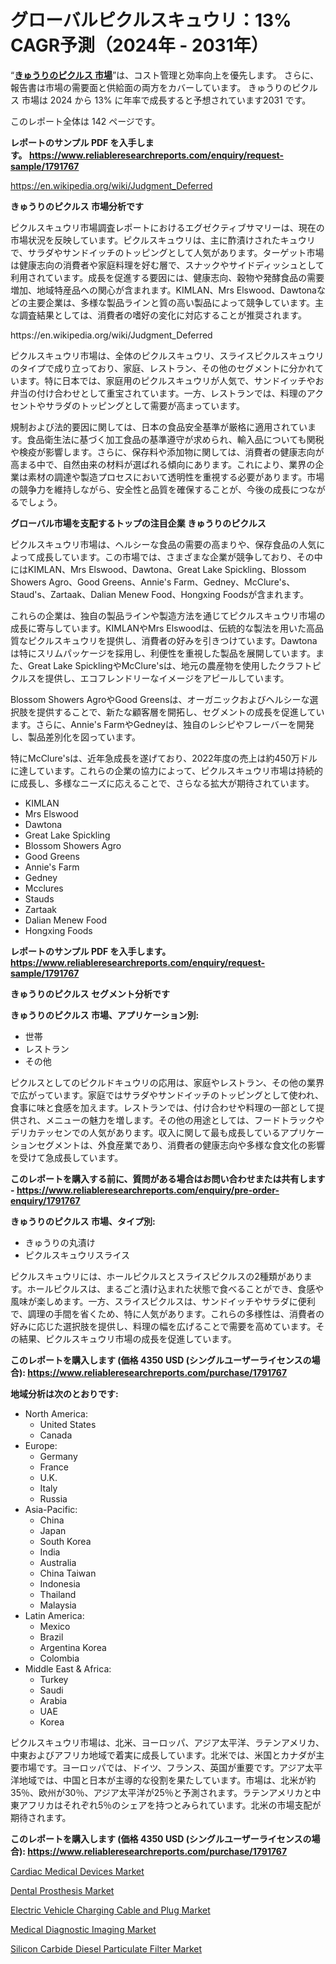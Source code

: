 <p><h1>グローバルピクルスキュウリ：13% CAGR予測（2024年 - 2031年）</h1></p><p>&ldquo;<strong><a href="https://www.reliableresearchreports.com/pickled-cucumber-r1791767?utm_campaign=110&utm_medium=9&utm_source=Github&utm_content=ia&utm_term=04112024&utm_id=pickled-cucumber">きゅうりのピクルス 市場</a></strong>&rdquo;は、コスト管理と効率向上を優先します。 さらに、報告書は市場の需要面と供給面の両方をカバーしています。 きゅうりのピクルス 市場は 2024 から 13% に年率で成長すると予想されています2031 です。</p>
<p>このレポート全体は 142 ページです。</p>
<p><strong>レポートのサンプル PDF を入手します。&nbsp;<a href="https://www.reliableresearchreports.com/enquiry/request-sample/1791767?utm_campaign=110&utm_medium=9&utm_source=Github&utm_content=ia&utm_term=04112024&utm_id=pickled-cucumber">https://www.reliableresearchreports.com/enquiry/request-sample/1791767</a></strong></p>
<p><a href="https://en.wikipedia.org/wiki/Judgment_Deferred?utm_campaign=110&utm_medium=9&utm_source=Github&utm_content=ia&utm_term=04112024&utm_id=pickled-cucumber">https://en.wikipedia.org/wiki/Judgment_Deferred</a></p>
<p><strong>きゅうりのピクルス 市場分析です</strong></p>
<p><p>ピクルスキュウリ市場調査レポートにおけるエグゼクティブサマリーは、現在の市場状況を反映しています。ピクルスキュウリは、主に酢漬けされたキュウリで、サラダやサンドイッチのトッピングとして人気があります。ターゲット市場は健康志向の消費者や家庭料理を好む層で、スナックやサイドディッシュとして利用されています。成長を促進する要因には、健康志向、穀物や発酵食品の需要増加、地域特産品への関心が含まれます。KIMLAN、Mrs Elswood、Dawtonaなどの主要企業は、多様な製品ラインと質の高い製品によって競争しています。主な調査結果としては、消費者の嗜好の変化に対応することが推奨されます。</p></p>
<p>https://en.wikipedia.org/wiki/Judgment_Deferred</p>
<p><p>ピクルスキュウリ市場は、全体のピクルスキュウリ、スライスピクルスキュウリのタイプで成り立っており、家庭、レストラン、その他のセグメントに分かれています。特に日本では、家庭用のピクルスキュウリが人気で、サンドイッチやお弁当の付け合わせとして重宝されています。一方、レストランでは、料理のアクセントやサラダのトッピングとして需要が高まっています。</p><p>規制および法的要因に関しては、日本の食品安全基準が厳格に適用されています。食品衛生法に基づく加工食品の基準遵守が求められ、輸入品についても関税や検疫が影響します。さらに、保存料や添加物に関しては、消費者の健康志向が高まる中で、自然由来の材料が選ばれる傾向にあります。これにより、業界の企業は素材の調達や製造プロセスにおいて透明性を重視する必要があります。市場の競争力を維持しながら、安全性と品質を確保することが、今後の成長につながるでしょう。</p></p>
<p><strong>グローバル市場を支配するトップの注目企業 きゅうりのピクルス</strong></p>
<p><p>ピクルスキュウリ市場は、ヘルシーな食品の需要の高まりや、保存食品の人気によって成長しています。この市場では、さまざまな企業が競争しており、その中にはKIMLAN、Mrs Elswood、Dawtona、Great Lake Spickling、Blossom Showers Agro、Good Greens、Annie's Farm、Gedney、McClure's、Staud's、Zartaak、Dalian Menew Food、Hongxing Foodsが含まれます。</p><p>これらの企業は、独自の製品ラインや製造方法を通じてピクルスキュウリ市場の成長に寄与しています。KIMLANやMrs Elswoodは、伝統的な製法を用いた高品質なピクルスキュウリを提供し、消費者の好みを引きつけています。Dawtonaは特にスリムパッケージを採用し、利便性を重視した製品を展開しています。また、Great Lake SpicklingやMcClure'sは、地元の農産物を使用したクラフトピクルスを提供し、エコフレンドリーなイメージをアピールしています。</p><p>Blossom Showers AgroやGood Greensは、オーガニックおよびヘルシーな選択肢を提供することで、新たな顧客層を開拓し、セグメントの成長を促進しています。さらに、Annie's FarmやGedneyは、独自のレシピやフレーバーを開発し、製品差別化を図っています。</p><p>特にMcClure'sは、近年急成長を遂げており、2022年度の売上は約450万ドルに達しています。これらの企業の協力によって、ピクルスキュウリ市場は持続的に成長し、多様なニーズに応えることで、さらなる拡大が期待されています。</p></p>
<p><ul><li>KIMLAN</li><li>Mrs Elswood</li><li>Dawtona</li><li>Great Lake Spickling</li><li>Blossom Showers Agro</li><li>Good Greens</li><li>Annie's Farm</li><li>Gedney</li><li>Mcclures</li><li>Stauds</li><li>Zartaak</li><li>Dalian Menew Food</li><li>Hongxing Foods</li></ul></p>
<p><strong>レポートのサンプル PDF を入手します。 <a href="https://www.reliableresearchreports.com/enquiry/request-sample/1791767?utm_campaign=110&utm_medium=9&utm_source=Github&utm_content=ia&utm_term=04112024&utm_id=pickled-cucumber">https://www.reliableresearchreports.com/enquiry/request-sample/1791767</a></strong></p>
<p><strong>きゅうりのピクルス セグメント分析です</strong></p>
<p><strong>きゅうりのピクルス 市場、アプリケーション別:</strong></p>
<p><ul><li>世帯</li><li>レストラン</li><li>その他</li></ul></p>
<p><p>ピクルスとしてのピクルドキュウリの応用は、家庭やレストラン、その他の業界で広がっています。家庭ではサラダやサンドイッチのトッピングとして使われ、食事に味と食感を加えます。レストランでは、付け合わせや料理の一部として提供され、メニューの魅力を増します。その他の用途としては、フードトラックやデリカテッセンでの人気があります。収入に関して最も成長しているアプリケーションセグメントは、外食産業であり、消費者の健康志向や多様な食文化の影響を受けて急成長しています。</p></p>
<p><strong>このレポートを購入する前に、質問がある場合はお問い合わせまたは共有します - <a href="https://www.reliableresearchreports.com/enquiry/pre-order-enquiry/1791767?utm_campaign=110&utm_medium=9&utm_source=Github&utm_content=ia&utm_term=04112024&utm_id=pickled-cucumber">https://www.reliableresearchreports.com/enquiry/pre-order-enquiry/1791767</a></strong></p>
<p><strong>きゅうりのピクルス 市場、タイプ別:</strong></p>
<p><ul><li>きゅうりの丸漬け</li><li>ピクルスキュウリスライス</li></ul></p>
<p><p>ピクルスキュウリには、ホールピクルスとスライスピクルスの2種類があります。ホールピクルスは、まるごと漬け込まれた状態で食べることができ、食感や風味が楽しめます。一方、スライスピクルスは、サンドイッチやサラダに便利で、調理の手間を省くため、特に人気があります。これらの多様性は、消費者の好みに応じた選択肢を提供し、料理の幅を広げることで需要を高めています。その結果、ピクルスキュウリ市場の成長を促進しています。</p></p>
<p><strong>このレポートを購入します (価格 4350 USD (シングルユーザーライセンスの場合): <a href="https://www.reliableresearchreports.com/purchase/1791767?utm_campaign=110&utm_medium=9&utm_source=Github&utm_content=ia&utm_term=04112024&utm_id=pickled-cucumber">https://www.reliableresearchreports.com/purchase/1791767</a></strong></p>
<p><strong>地域分析は次のとおりです:</strong></p>
<p><ul>
    <li>
        North America:
        <ul>
            <li>United States</li>
            <li>Canada</li>
        </ul>
    </li>
    <li>
        Europe:
        <ul>
            <li>Germany</li>
            <li>France</li>
            <li>U.K.</li>
            <li>Italy</li>
            <li>Russia</li>
        </ul>
    </li>
    <li>
        Asia-Pacific:
        <ul>
            <li>China</li>
            <li>Japan</li>
            <li>South Korea</li>
            <li>India</li>
            <li>Australia</li>
            <li>China Taiwan</li>
            <li>Indonesia</li>
            <li>Thailand</li>
            <li>Malaysia</li>
        </ul>
    </li>
    <li>
        Latin America:
        <ul>
            <li>Mexico</li>
            <li>Brazil</li>
            <li>Argentina Korea</li>
            <li>Colombia</li>
        </ul>
    </li>
    <li>
        Middle East & Africa:
        <ul>
            <li>Turkey</li>
            <li>Saudi</li>
            <li>Arabia</li>
            <li>UAE</li>
            <li>Korea</li>
        </ul>
    </li>
    </ul></p>
<p><p>ピクルスキュウリ市場は、北米、ヨーロッパ、アジア太平洋、ラテンアメリカ、中東およびアフリカ地域で着実に成長しています。北米では、米国とカナダが主要市場です。ヨーロッパでは、ドイツ、フランス、英国が重要です。アジア太平洋地域では、中国と日本が主導的な役割を果たしています。市場は、北米が約35％、欧州が30％、アジア太平洋が25％と予測されます。ラテンアメリカと中東アフリカはそれぞれ5％のシェアを持つとみられています。北米の市場支配が期待されます。</p></p>
<p><strong>このレポートを購入します (価格 4350 USD (シングルユーザーライセンスの場合): <a href="https://www.reliableresearchreports.com/purchase/1791767?utm_campaign=110&utm_medium=9&utm_source=Github&utm_content=ia&utm_term=04112024&utm_id=pickled-cucumber">https://www.reliableresearchreports.com/purchase/1791767</a></strong></p>
<p><p><a href="https://issuu.com/reportprime-2/docs/cardiac-medical-devices-market-size_15f97607f475df?utm_campaign=110&utm_medium=9&utm_source=Github&utm_content=ia&utm_term=04112024&utm_id=pickled-cucumber">Cardiac Medical Devices Market</a></p><p><a href="https://issuu.com/reportprime-2/docs/dental-prosthesis-market-size-2030._e0664b7014f9bc?utm_campaign=110&utm_medium=9&utm_source=Github&utm_content=ia&utm_term=04112024&utm_id=pickled-cucumber">Dental Prosthesis Market</a></p><p><a href="https://github.com/kathiestrine5ty/Market-Research-Report-List-1/blob/main/electric-vehicle-charging-cable-and-plug-market.md?utm_campaign=110&utm_medium=9&utm_source=Github&utm_content=ia&utm_term=04112024&utm_id=pickled-cucumber">Electric Vehicle Charging Cable and Plug Market</a></p><p><a href="https://issuu.com/reportprime-2/docs/medical-diagnostic-imaging-market-s_6eb16f480c99d8?utm_campaign=110&utm_medium=9&utm_source=Github&utm_content=ia&utm_term=04112024&utm_id=pickled-cucumber">Medical Diagnostic Imaging Market</a></p><p><a href="https://github.com/HeatherFernandez476/Market-Research-Report-List-1/blob/main/silicon-carbide-diesel-particulate-filter-market.md?utm_campaign=110&utm_medium=9&utm_source=Github&utm_content=ia&utm_term=04112024&utm_id=pickled-cucumber">Silicon Carbide Diesel Particulate Filter Market</a></p></p>